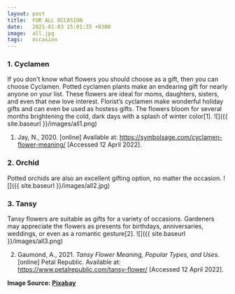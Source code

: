 ```yaml
---
layout: post
title:  FOR ALL OCCASION
date:   2021-01-03 15:01:35 +0300
image:  all.jpg
tags:   occasion
---
```

### 1. Cyclamen
If you don't know what flowers you should choose as a gift, then you can choose Cyclamen. Potted cyclamen plants make an endearing gift for nearly anyone on your list. These flowers are ideal for moms, daughters, sisters, and even that new love interest. Florist’s cyclamen make wonderful holiday gifts and can even be used as hostess gifts. The flowers bloom for several months brightening the cold, dark days with a splash of winter color[1].
![]({{ site.baseurl }}/images/all1.png)
<br>

1. Jay, N., 2020. [online] Available at: <https://symbolsage.com/cyclamen-flower-meaning/> [Accessed 12 April 2022].

### 2. Orchid
Potted orchids are also an excellent gifting option, no matter the occasion.
![]({{ site.baseurl }}/images/all2.jpg)
<br>

### 3. Tansy
Tansy flowers are suitable as gifts for a variety of occasions. Gardeners may appreciate the flowers as presents for birthdays, anniversaries, weddings, or even as a romantic gesture[2].
![]({{ site.baseurl }}/images/all3.png)
<br>

2. Gaumond, A., 2021. *Tansy Flower Meaning, Popular Types, and Uses.* [online] Petal Republic. Available at: <https://www.petalrepublic.com/tansy-flower/> [Accessed 12 April 2022].


__Image Source:__ <a href="https://pixabay.com/">__Pixabay__</a>